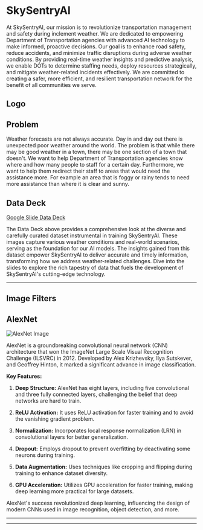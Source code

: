 # SkySentryAI
At SkySentryAI, our mission is to revolutionize transportation management and safety during inclement weather. We are dedicated to empowering Department of Transportation agencies with advanced AI technology to make informed, proactive decisions. Our goal is to enhance road safety, reduce accidents, and minimize traffic disruptions during adverse weather conditions. By providing real-time weather insights and predictive analysis, we enable DOTs to determine staffing needs, deploy resources strategically, and mitigate weather-related incidents effectively. We are committed to creating a safer, more efficient, and resilient transportation network for the benefit of all communities we serve.
## Logo

## Problem
Weather forecasts are not always accurate. Day in and day out there is unexpected poor weather around the world. The problem is that while there may be good weather in a town, there may be one section of a town that doesn't. We want to help Department of Transportation agencies know where and how many people to staff for a certain day. Furthermore, we want to help them redirect their staff to areas that would need the assistance more. For example an area that is foggy or rainy tends to need more assistance than where it is clear and sunny.

##  Data Deck
[Google Slide Data Deck](https://docs.google.com/presentation/d/1JuHDfsJL5S2unNAP_6iWqWC_wB_WmdSKYS6D0M1KvJ8/edit?usp=sharing)

The Data Deck above provides a comprehensive look at the diverse and carefully curated dataset instrumental in training SkySentryAI. These images capture various weather conditions and real-world scenarios, serving as the foundation for our AI models. The insights gained from this dataset empower SkySentryAI to deliver accurate and timely information, transforming how we address weather-related challenges. Dive into the slides to explore the rich tapestry of data that fuels the development of SkySentryAI's cutting-edge technology.

---

## Image Filters

## AlexNet
![AlexNet Image](https://miro.medium.com/v2/resize:fit:1400/1*bD_DMBtKwveuzIkQTwjKQQ.png)

AlexNet is a groundbreaking convolutional neural network (CNN) architecture that won the ImageNet Large Scale Visual Recognition Challenge (ILSVRC) in 2012. Developed by Alex Krizhevsky, Ilya Sutskever, and Geoffrey Hinton, it marked a significant advance in image classification.

**Key Features:**

1. **Deep Structure:** AlexNet has eight layers, including five convolutional and three fully connected layers, challenging the belief that deep networks are hard to train.

2. **ReLU Activation:** It uses ReLU activation for faster training and to avoid the vanishing gradient problem.

3. **Normalization:** Incorporates local response normalization (LRN) in convolutional layers for better generalization.

4. **Dropout:** Employs dropout to prevent overfitting by deactivating some neurons during training.

5. **Data Augmentation:** Uses techniques like cropping and flipping during training to enhance dataset diversity.

6. **GPU Acceleration:** Utilizes GPU acceleration for faster training, making deep learning more practical for large datasets.

AlexNet's success revolutionized deep learning, influencing the design of modern CNNs used in image recognition, object detection, and more.

---

---
